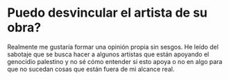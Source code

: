 # Puedo desvincular el artista de su obra?
Realmente me gustaría formar una opinión propia sin sesgos. He leído del sabotaje que se busca hacer a algunos artistas que están apoyando el genocidio palestino y no sé cómo entender si esto apoya o no en algo para que no sucedan cosas que están fuera de mi alcance real.

